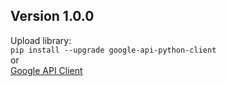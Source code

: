 **Version 1.0.0**
-
Upload library:  
`pip install --upgrade google-api-python-client`  
or  
[Google API Client](https://github.com/googleapis/google-api-python-client)
